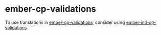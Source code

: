 # ember-cp-validations

To use translations in [ember-cp-validations](https://github.com/offirgolan/ember-cp-validations), consider using [ember-intl-cp-validations](https://github.com/jasonmit/ember-intl-cp-validations).